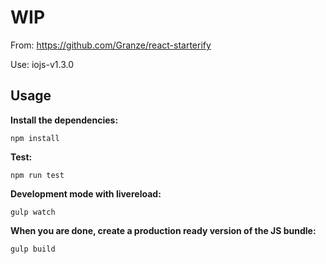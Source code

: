 # WIP

From: https://github.com/Granze/react-starterify

Use: iojs-v1.3.0


## Usage

__Install the dependencies:__

`npm install`

__Test:__

`npm run test`

__Development mode with livereload:__

`gulp watch`

__When you are done, create a production ready version of the JS bundle:__

`gulp build`


